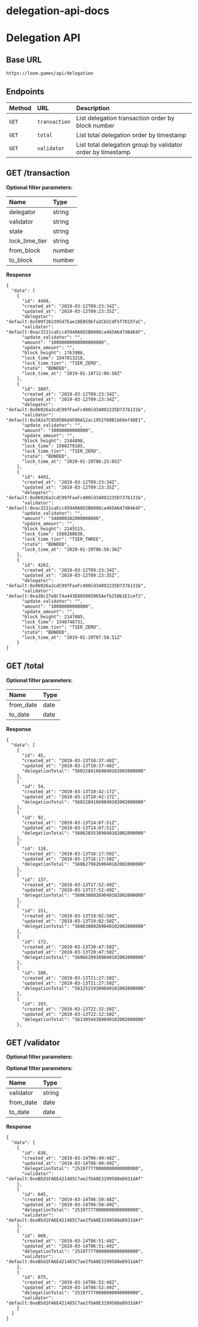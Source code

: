 # delegation-api-docs

# Delegation API

## Base URL

```
https://loom.games/api/delegation
```

## Endpoints

| Method        |  URL | Description |
| :-------------| :-----| :------- |
| `GET` | ```transaction``` | List delegation transaction order by block number |
| `GET` | ```total``` | List total delegation order by timestamp |
| `GET` | ```validator``` | List total delegation group by validator order by timestamp |


## GET /transaction

**Optional filter parameters:**

| Name        |  Type |
| :-----------| :-----|
| delegator | string |
| validator | string |
| state | string |
| lock_time_tier | string |
| from_block | number |
| to_block | number |

**Response**

```
{
  "data": [
    {
      "id": 4498,
      "created_at": "2019-03-12T09:23:34Z",
      "updated_at": "2019-03-12T09:23:35Z",
      "delegator": "default:0x509f262395d7Eae18E059bfa3Cb5CdF5f7D15faC",
      "validator": "default:0xac3211caEcc45940A6D2BA006ca465A647d8464F",
      "update_validator": "",
      "amount": "10000000000000000000",
      "update_amount": "",
      "block_height": 1763986,
      "lock_time": 1547813218,
      "lock_time_tier": "TIER_ZERO",
      "state": "BONDED",
      "lock_time_at": "2019-01-18T12:06:58Z"
    },
    {
      "id": 3807,
      "created_at": "2019-03-12T09:23:34Z",
      "updated_at": "2019-03-12T09:23:34Z",
      "delegator": "default:0x06926a2cdC99fFaaFc406Cd34092235D7376131b",
      "validator": "default:0x2A3a7C850586d4F80A12ac1952f88B1b69ef48E1",
      "update_validator": "",
      "amount": "30000000000000",
      "update_amount": "",
      "block_height": 2144898,
      "lock_time": 1580279105,
      "lock_time_tier": "TIER_ZERO",
      "state": "BONDED",
      "lock_time_at": "2020-01-29T06:25:05Z"
    },
    {
      "id": 4491,
      "created_at": "2019-03-12T09:23:34Z",
      "updated_at": "2019-03-12T09:23:35Z",
      "delegator": "default:0x06926a2cdC99fFaaFc406Cd34092235D7376131b",
      "validator": "default:0xac3211caEcc45940A6D2BA006ca465A647d8464F",
      "update_validator": "",
      "amount": "340000102000000000",
      "update_amount": "",
      "block_height": 2145515,
      "lock_time": 1580280636,
      "lock_time_tier": "TIER_THREE",
      "state": "BONDED",
      "lock_time_at": "2020-01-29T06:50:36Z"
    },
    {
      "id": 4262,
      "created_at": "2019-03-12T09:23:34Z",
      "updated_at": "2019-03-12T09:23:35Z",
      "delegator": "default:0x06926a2cdC99fFaaFc406Cd34092235D7376131b",
      "validator": "default:0xa38c27e8Cf4a443E805065065Aefb250b1E1cef2",
      "update_validator": "",
      "amount": "10000000000000",
      "update_amount": "",
      "block_height": 2147085,
      "lock_time": 1548748731,
      "lock_time_tier": "TIER_ZERO",
      "state": "BONDED",
      "lock_time_at": "2019-01-29T07:58:51Z"
    }
}
```

## GET /total

**Optional filter parameters:**

| Name        |  Type |
| :-----------| :-----|
| from_date | date |
| to_date | date |


**Response**

```
{
  "data": [
    {
      "id": 45,
      "created_at": "2019-03-13T10:37:48Z",
      "updated_at": "2019-03-13T10:37:48Z",
      "delegationTotal": "56032841669040102002000000"
    },
    {
      "id": 54,
      "created_at": "2019-03-13T10:42:17Z",
      "updated_at": "2019-03-13T10:42:17Z",
      "delegationTotal": "56032841669040102002000000"
    },
    {
      "id": 92,
      "created_at": "2019-03-13T14:07:51Z",
      "updated_at": "2019-03-13T14:07:51Z",
      "delegationTotal": "56062035389040102002000000"
    },
    {
      "id": 118,
      "created_at": "2019-03-13T16:17:50Z",
      "updated_at": "2019-03-13T16:17:50Z",
      "delegationTotal": "56062798269040102002000000"
    },
    {
      "id": 137,
      "created_at": "2019-03-13T17:52:49Z",
      "updated_at": "2019-03-13T17:52:49Z",
      "delegationTotal": "56063880269040102002000000"
    },
    {
      "id": 151,
      "created_at": "2019-03-13T19:02:50Z",
      "updated_at": "2019-03-13T19:02:50Z",
      "delegationTotal": "56063880269040102002000000"
    },
    {
      "id": 172,
      "created_at": "2019-03-13T20:47:50Z",
      "updated_at": "2019-03-13T20:47:50Z",
      "delegationTotal": "56066209389040102002000000"
    },
    {
      "id": 180,
      "created_at": "2019-03-13T21:27:50Z",
      "updated_at": "2019-03-13T21:27:50Z",
      "delegationTotal": "56125219389040102002000000"
    },
    {
      "id": 193,
      "created_at": "2019-03-13T22:32:50Z",
      "updated_at": "2019-03-13T22:32:50Z",
      "delegationTotal": "56130544389040102002000000"
    },

```

## GET /validator

**Optional filter parameters:**

**Optional filter parameters:**

| Name        |  Type |
| :-----------| :-----|
| validator | string |
| from_date | date |
| to_date | date |

**Response**

```
{
  "data": [
    {
      "id": 630,
      "created_at": "2019-03-14T06:49:48Z",
      "updated_at": "2019-03-14T06:49:49Z",
      "delegationTotal": "251977770000000000000000",
      "validator": "default:0xeB5d1FA6E421485C7ae2fbA8E3199588eD931dAf"
    },
    {
      "id": 645,
      "created_at": "2019-03-14T06:50:48Z",
      "updated_at": "2019-03-14T06:50:49Z",
      "delegationTotal": "251977770000000000000000",
      "validator": "default:0xeB5d1FA6E421485C7ae2fbA8E3199588eD931dAf"
    },
    {
      "id": 660,
      "created_at": "2019-03-14T06:51:48Z",
      "updated_at": "2019-03-14T06:51:49Z",
      "delegationTotal": "251977770000000000000000",
      "validator": "default:0xeB5d1FA6E421485C7ae2fbA8E3199588eD931dAf"
    },
    {
      "id": 675,
      "created_at": "2019-03-14T06:52:48Z",
      "updated_at": "2019-03-14T06:52:49Z",
      "delegationTotal": "251977770000000000000000",
      "validator": "default:0xeB5d1FA6E421485C7ae2fbA8E3199588eD931dAf"
    }
  ]
}
```
